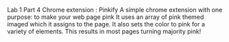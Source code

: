Lab 1 Part 4
Chrome extension : Pinkify
A simple chrome extension with one purpose: to make your web page pink
It uses an array of pink themed imaged which it assigns to the page.
It also sets the color to pink for a variety of elements.
This results in most pages turning majority pink!
